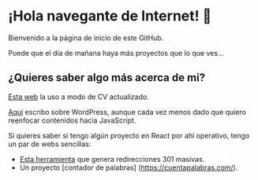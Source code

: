 # ¡Hola navegante de Internet! 👋

Bienvenido a la página de inicio de este GitHub.

Puede que el día de mañana haya más proyectos que lo que ves...

## ¿Quieres saber algo más acerca de mi?

[Esta web](https://javiervallejo.me/) la uso a modo de CV actualizado.

[Aquí](https://javiervallejo.com/) escribo sobre WordPress, aunque cada vez menos dado que quiero reenfocar contenidos hacia JavaScript.

Si quieres saber si tengo algún proyecto en React por ahí operativo, tengo un par de webs sencillas:
- [Esta herramienta](https://laredireccion301.com/) que genera redirecciones 301 masivas.
- Un proyecto [contador de palabras] (https://cuentapalabras.com/).


<!--
**javiervallejooca/javiervallejooca** is a ✨ _special_ ✨ repository because its `README.md` (this file) appears on your GitHub profile.

Here are some ideas to get you started:
-->

